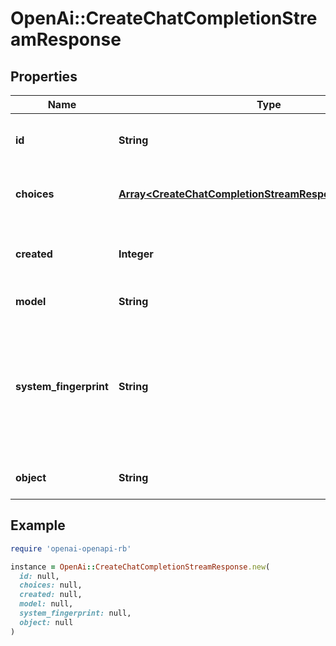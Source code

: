 # OpenAi::CreateChatCompletionStreamResponse

## Properties

| Name | Type | Description | Notes |
| ---- | ---- | ----------- | ----- |
| **id** | **String** | A unique identifier for the chat completion. Each chunk has the same ID. |  |
| **choices** | [**Array&lt;CreateChatCompletionStreamResponseChoicesInner&gt;**](CreateChatCompletionStreamResponseChoicesInner.md) | A list of chat completion choices. Can be more than one if &#x60;n&#x60; is greater than 1. |  |
| **created** | **Integer** | The Unix timestamp (in seconds) of when the chat completion was created. Each chunk has the same timestamp. |  |
| **model** | **String** | The model to generate the completion. |  |
| **system_fingerprint** | **String** | This fingerprint represents the backend configuration that the model runs with. Can be used in conjunction with the &#x60;seed&#x60; request parameter to understand when backend changes have been made that might impact determinism.  | [optional] |
| **object** | **String** | The object type, which is always &#x60;chat.completion.chunk&#x60;. |  |

## Example

```ruby
require 'openai-openapi-rb'

instance = OpenAi::CreateChatCompletionStreamResponse.new(
  id: null,
  choices: null,
  created: null,
  model: null,
  system_fingerprint: null,
  object: null
)
```

